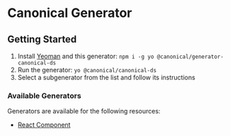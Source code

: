 # Canonical Generator

## Getting Started

1. Install [Yeoman](https://yeoman.io/) and this generator: `npm i -g yo @canonical/generator-canonical-ds`
2. Run the generator: `yo @canonical/canonical-ds`
3. Select a subgenerator from the list and follow its instructions

### Available Generators
Generators are available for the following resources:
- [React Component](./src/component/README.md)
